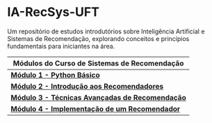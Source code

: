 # IA-RecSys-UFT
Um repositório de estudos introdutórios sobre Inteligência Artificial e Sistemas de Recomendação, explorando conceitos e princípios fundamentais para iniciantes na área.

| **Módulos do Curso de Sistemas de Recomendação** |
|--------------------------------------------------|
| [**Módulo 1 - Python Básico**](https://github.com/diogoodev/IA-RecSys-UFT/blob/main/modulo-1/conteudo-1.md)        |
| [**Módulo 2 - Introdução aos Recomendadores**](#modulo-2) |
| [**Módulo 3 - Técnicas Avançadas de Recomendação**](#modulo-3) |
| [**Módulo 4 - Implementação de um Recomendador**](#modulo-4) |
